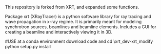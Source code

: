This repository is forked from XRT, and expanded some functions.

Package xrt (XRayTracer) is a python software library for ray tracing and wave
propagation in x-ray regime. It is primarily meant for modeling synchrotron
sources, beamlines and beamline elements. Includes a GUI for creating a
beamline and interactively viewing it in 3D.

#USE
at a conda environment
download code and cd \xrt_dev-xrt_modify 
python setup.py install
